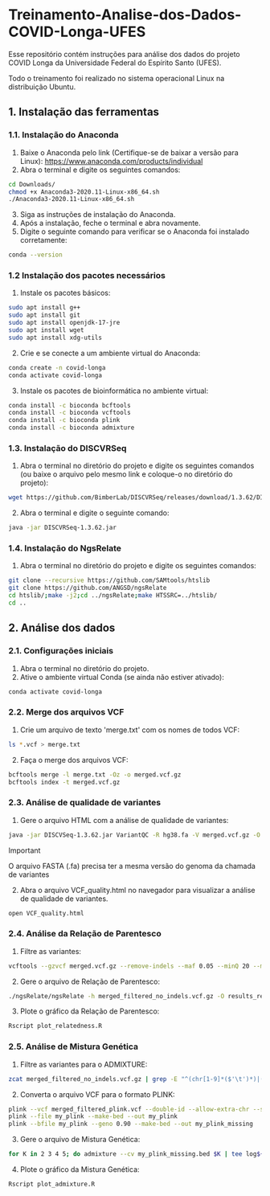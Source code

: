 # Treinamento-Analise-dos-Dados-COVID-Longa-UFES
Esse repositório contém instruções para análise dos dados do projeto COVID Longa da Universidade Federal do Espírito Santo (UFES).

Todo o treinamento foi realizado no sistema operacional Linux na distribuição Ubuntu.

## 1. Instalação das ferramentas
### 1.1. Instalação do Anaconda
1. Baixe o Anaconda pelo link (Certifique-se de baixar a versão para Linux): https://www.anaconda.com/products/individual
2. Abra o terminal e digite os seguintes comandos:
```sh
cd Downloads/
chmod +x Anaconda3-2020.11-Linux-x86_64.sh
./Anaconda3-2020.11-Linux-x86_64.sh
```
3. Siga as instruções de instalação do Anaconda.
4. Após a instalação, feche o terminal e abra novamente.
5. Digite o seguinte comando para verificar se o Anaconda foi instalado corretamente:
```sh
conda --version
```
### 1.2 Instalação dos pacotes necessários
1. Instale os pacotes básicos:
```sh
sudo apt install g++
sudo apt install git
sudo apt install openjdk-17-jre
sudo apt install wget
sudo apt install xdg-utils
```
2. Crie e se conecte a um ambiente virtual do Anaconda:
```sh
conda create -n covid-longa
conda activate covid-longa
```
3. Instale os pacotes de bioinformática no ambiente virtual:
```sh
conda install -c bioconda bcftools
conda install -c bioconda vcftools
conda install -c bioconda plink
conda install -c bioconda admixture
```
### 1.3. Instalação do DISCVRSeq
1. Abra o terminal no diretório do projeto e digite os seguintes comandos (ou baixe o arquivo pelo mesmo link e coloque-o no diretório do projeto):
```sh
wget https://github.com/BimberLab/DISCVRSeq/releases/download/1.3.62/DISCVRSeq-1.3.62.jar
```
2. Abra o terminal e digite o seguinte comando:
```sh
java -jar DISCVRSeq-1.3.62.jar
```
### 1.4. Instalação do NgsRelate
1. Abra o terminal no diretório do projeto e digite os seguintes comandos:
```sh
git clone --recursive https://github.com/SAMtools/htslib
git clone https://github.com/ANGSD/ngsRelate
cd htslib/;make -j2;cd ../ngsRelate;make HTSSRC=../htslib/
cd ..
```

## 2. Análise dos dados
### 2.1. Configurações iniciais
1. Abra o terminal no diretório do projeto.
2. Ative o ambiente virtual Conda (se ainda não estiver ativado):
```sh
conda activate covid-longa
```
### 2.2. Merge dos arquivos VCF
1. Crie um arquivo de texto 'merge.txt' com os nomes de todos VCF:
```sh
ls *.vcf > merge.txt
```
2. Faça o merge dos arquivos VCF:
```sh
bcftools merge -l merge.txt -Oz -o merged.vcf.gz
bcftools index -t merged.vcf.gz
```
### 2.3. Análise de qualidade de variantes
1. Gere o arquivo HTML com a análise de qualidade de variantes:
```sh
java -jar DISCVSeq-1.3.62.jar VariantQC -R hg38.fa -V merged.vcf.gz -O VCF_quality.html
```
> [!IMPORTANT]
>  O arquivo FASTA (.fa) precisa ter a mesma versão do genoma da chamada de variantes

2. Abra o arquivo VCF_quality.html no navegador para visualizar a análise de qualidade de variantes.
```sh
open VCF_quality.html
```
### 2.4. Análise da Relação de Parentesco
1. Filtre as variantes:
```sh
vcftools --gzvcf merged.vcf.gz --remove-indels --maf 0.05 --minQ 20 --minDP 5 --min-alleles 2 --max-alleles 2 --hwe 1e-5 --recode --stdout | gzip -c > merged_filtered_no_indels.vcf.gz
```
2. Gere o arquivo de Relação de Parentesco:
```sh
./ngsRelate/ngsRelate -h merged_filtered_no_indels.vcf.gz -O results_relatedness.txt 
```
<!-- TODO: Adicionar o script para plotar o gráfico da Relação de Parentesco -->
3. Plote o gráfico da Relação de Parentesco:
```sh
Rscript plot_relatedness.R
```
### 2.5. Análise de Mistura Genética
1. Filtre as variantes para o ADMIXTURE:
```sh
zcat merged_filtered_no_indels.vcf.gz | grep -E "^(chr[1-9]*($'\t')*)|(^#*)" | grep -v "_alt" | grep -v "Un_" | grep -v "HLA" | grep -v "random" | grep -E -v "ID\=X" | grep -E -v "ID\=Y" | grep -E -v "ID\=M" | grep -E -v "EBV" | sed s'/chr//'g > merged_filtered_plink.vcf
```
2. Converta o arquivo VCF para o formato PLINK:
```sh
plink --vcf merged_filtered_plink.vcf --double-id --allow-extra-chr --set-missing-var-ids @:# --indep-pairwise 50 10 0.1 --recode --out my_plink
plink --file my_plink --make-bed --out my_plink
plink --bfile my_plink --geno 0.90 --make-bed --out my_plink_missing
```
3. Gere o arquivo de Mistura Genética:
```sh
for K in 2 3 4 5; do admixture --cv my_plink_missing.bed $K | tee log${K}.out; done
```
<!-- TODO: Adicionar o script para plotar o gráfico da Mistura Genética -->
4. Plote o gráfico da Mistura Genética:
```sh
Rscript plot_admixture.R
```
